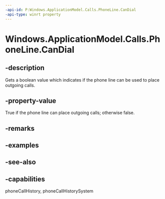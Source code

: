 ```yaml
---
-api-id: P:Windows.ApplicationModel.Calls.PhoneLine.CanDial
-api-type: winrt property
---
```


<!-- Property syntax
public bool CanDial { get; }
-->

# Windows.ApplicationModel.Calls.PhoneLine.CanDial

## -description
Gets a boolean value which indicates if the phone line can be used to place outgoing calls.

## -property-value
True if the phone line can place outgoing calls; otherwise false.

## -remarks

## -examples

## -see-also

## -capabilities
phoneCallHistory, phoneCallHistorySystem
